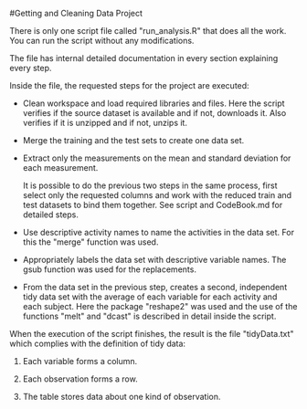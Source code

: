 #Getting and Cleaning Data Project

There is only one script file called "run_analysis.R" that does all the work. You can run the script without any modifications.

The file has internal detailed documentation in every section explaining every step.

Inside the file, the requested steps for the project are executed:

 * Clean workspace and load required libraries and files. Here the script verifies if the source dataset     is available and if not, downloads it. Also verifies if it is unzipped and if not, unzips it.
 
 * Merge the training and the test sets to create one data set.
 * Extract only the measurements on the mean and standard deviation for each measurement.
 
    It is possible to do the previous two steps in the same process, first select only the requested columns and work
    with the reduced train and test datasets to bind them together. See script and CodeBook.md for detailed steps.
 
 * Use descriptive activity names to name the activities in the data set. For this the "merge" function     was used.
 
 * Appropriately labels the data set with descriptive variable names. The gsub function was used for the     replacements.
 
 * From the data set in the previous step, creates a second, independent tidy data set with the average 
    of each variable for each activity and each subject. Here the package "reshape2" was used and the use     of the functions "melt" and "dcast" is described in detail inside the script.
    
    
When the execution of the script finishes, the result is the file "tidyData.txt" which complies with the definition of tidy data:

1. Each variable forms a column.

2. Each observation forms a row.

3. The table stores data about one kind of observation.

